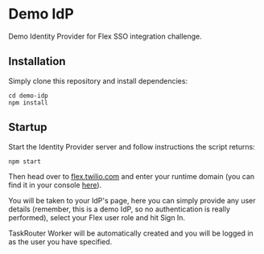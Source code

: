 # Demo IdP

Demo Identity Provider for Flex SSO integration challenge.


## Installation

Simply clone this repository and install dependencies:

```
cd demo-idp
npm install
```


## Startup

Start the Identity Provider server and follow instructions the script returns:

```
npm start
```

Then head over to [flex.twilio.com](https://flex.twilio.com) and enter your runtime domain (you can find it in your console [here](https://www.twilio.com/console/runtime)).

You will be taken to your IdP's page, here you can simply provide any user details (remember, this is a demo IdP, so no authentication is really performed), select your Flex user role and hit Sign In.

TaskRouter Worker will be automatically created and you will be logged in as the user you have specified.